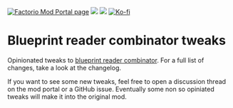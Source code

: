 [![Factorio Mod Portal page](https://img.shields.io/badge/dynamic/json?color=orange&label=Factorio&query=downloads_count&suffix=%20downloads&url=https%3A%2F%2Fmods.factorio.com%2Fapi%2Fmods%2Fblueprint_reader_tweaks&style=for-the-badge)](https://mods.factorio.com/mod/blueprint_reader_tweaks) [![](https://img.shields.io/github/issues/QuingKhaos/blueprint_reader_tweaks/bug?label=Bug%20Reports&style=for-the-badge)](https://github.com/QuingKhaos/blueprint_reader_tweaks/issues?q=is%3Aissue%20state%3Aopen%20label%3Abug) [![](https://img.shields.io/github/issues-pr/QuingKhaos/blueprint_reader_tweaks?label=Pull%20Requests&style=for-the-badge)](https://github.com/QuingKhaos/blueprint_reader_tweaks/pulls) [![Ko-fi](https://img.shields.io/badge/Ko--fi-support%20me-ff5e5b?logo=kofi&logoColor=white&style=for-the-badge)](https://ko-fi.com/quingkhaos)

# Blueprint reader combinator tweaks

Opinionated tweaks to [blueprint reader combinator](https://mods.factorio.com/mod/blueprint_reader). For a full list of changes, take a look at the changelog.

If you want to see some new tweaks, feel free to open a discussion thread on the mod portal or a GitHub issue. Eventually some non so opiniated tweaks will make it into the original mod.
